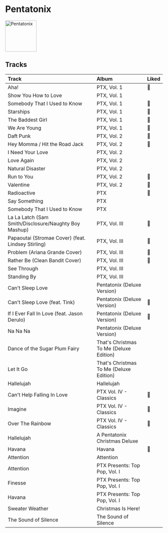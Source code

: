 
# Pentatonix


<img src="https://i.scdn.co/image/ab6761610000e5eb2b9297b71a8bf3deef948e32" alt="Pentatonix" width="100" />

## Tracks

| Track                                                 | Album                                   | Liked   |
|:------------------------------------------------------|:----------------------------------------|:--------|
| Aha!                                                  | PTX, Vol. 1                             | 💚       |
| Show You How to Love                                  | PTX, Vol. 1                             |         |
| Somebody That I Used to Know                          | PTX, Vol. 1                             | 💚       |
| Starships                                             | PTX, Vol. 1                             | 💚       |
| The Baddest Girl                                      | PTX, Vol. 1                             | 💚       |
| We Are Young                                          | PTX, Vol. 1                             | 💚       |
| Daft Punk                                             | PTX, Vol. 2                             | 💚       |
| Hey Momma / Hit the Road Jack                         | PTX, Vol. 2                             | 💚       |
| I Need Your Love                                      | PTX, Vol. 2                             |         |
| Love Again                                            | PTX, Vol. 2                             |         |
| Natural Disaster                                      | PTX, Vol. 2                             |         |
| Run to You                                            | PTX, Vol. 2                             | 💚       |
| Valentine                                             | PTX, Vol. 2                             | 💚       |
| Radioactive                                           | PTX                                     | 💚       |
| Say Something                                         | PTX                                     |         |
| Somebody That I Used to Know                          | PTX                                     |         |
| La La Latch (Sam Smith/Disclosure/Naughty Boy Mashup) | PTX, Vol. III                           | 💚       |
| Papaoutai (Stromae Cover) (feat. Lindsey Stirling)    | PTX, Vol. III                           | 💚       |
| Problem (Ariana Grande Cover)                         | PTX, Vol. III                           | 💚       |
| Rather Be (Clean Bandit Cover)                        | PTX, Vol. III                           | 💚       |
| See Through                                           | PTX, Vol. III                           |         |
| Standing By                                           | PTX, Vol. III                           |         |
| Can't Sleep Love                                      | Pentatonix (Deluxe Version)             |         |
| Can't Sleep Love (feat. Tink)                         | Pentatonix (Deluxe Version)             | 💚       |
| If I Ever Fall In Love (feat. Jason Derulo)           | Pentatonix (Deluxe Version)             | 💚       |
| Na Na Na                                              | Pentatonix (Deluxe Version)             |         |
| Dance of the Sugar Plum Fairy                         | That's Christmas To Me (Deluxe Edition) |         |
| Let It Go                                             | That's Christmas To Me (Deluxe Edition) |         |
| Hallelujah                                            | Hallelujah                              |         |
| Can't Help Falling In Love                            | PTX Vol. IV - Classics                  | 💚       |
| Imagine                                               | PTX Vol. IV - Classics                  | 💚       |
| Over The Rainbow                                      | PTX Vol. IV - Classics                  | 💚       |
| Hallelujah                                            | A Pentatonix Christmas Deluxe           |         |
| Havana                                                | Havana                                  | 💚       |
| Attention                                             | Attention                               |         |
| Attention                                             | PTX Presents: Top Pop, Vol. I           |         |
| Finesse                                               | PTX Presents: Top Pop, Vol. I           |         |
| Havana                                                | PTX Presents: Top Pop, Vol. I           |         |
| Sweater Weather                                       | Christmas Is Here!                      |         |
| The Sound of Silence                                  | The Sound of Silence                    |         |